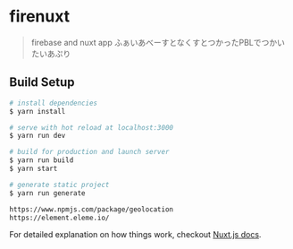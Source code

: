 # firenuxt

> firebase and nuxt app
ふぁいあべーすとなくすとつかったPBLでつかいたいあぷり

## Build Setup

``` bash
# install dependencies
$ yarn install

# serve with hot reload at localhost:3000
$ yarn run dev

# build for production and launch server
$ yarn run build
$ yarn start

# generate static project
$ yarn run generate

https://www.npmjs.com/package/geolocation
https://element.eleme.io/
```

For detailed explanation on how things work, checkout [Nuxt.js docs](https://nuxtjs.org).
